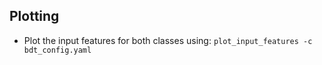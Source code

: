 ## Plotting
* Plot the input features for both classes using: `plot_input_features -c bdt_config.yaml`
